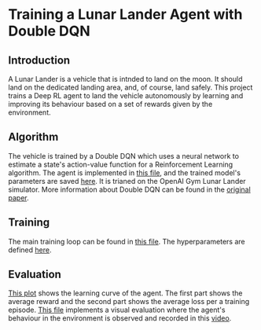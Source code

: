 # Training a Lunar Lander Agent with Double DQN
## Introduction
A Lunar Lander is a vehicle that is intnded to land on the moon. It should land on the dedicated landing area, and, of course, land safely. This project trains a Deep RL agent to land the vehicle autonomously by learning and improving its behaviour based on a set of rewards given by the environment. <br>
## Algorithm
The vehicle is trained by a Double DQN which uses a neural network to estimate a state's action-value function for a Reinforcement Learning algorithm. The agent is implemented in [this file](agent.py), and the trained model's parameters are saved [here](parameters/agent_param.pt). It is trianed on the OpenAI Gym Lunar Lander simulator. More information about Double DQN can be found in the [original paper](https://arxiv.org/abs/1509.06461).
## Training
The main training loop can be found in [this file](train.py). The hyperparameters are defined [here](hypPar).
## Evaluation 
[This plot](History_2023-03-23-15-34-50.png) shows the learning curve of the agent. The first part shows the average reward and the second part shows the average loss per a training episode. [This file](evaluate.py) implements a visual evaluation where the agent's behaviour in the environment is observed and recorded in this [video](https://drive.google.com/file/d/1t79nWRymQDJEMdoeFJ_91TJXW-HYn0b_/view?usp=sharing).
